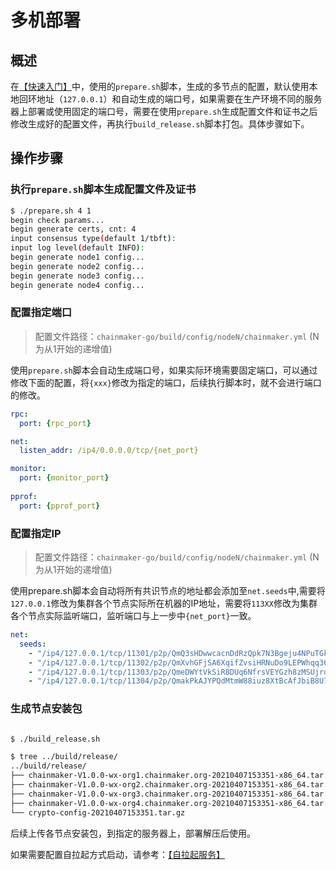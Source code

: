 # 多机部署

## 概述

在[【快速入门】](./docs/tutorial/1、快速入门.md?id=_21-使用脚本搭建)中，使用的`prepare.sh`脚本，生成的多节点的配置，默认使用本地回环地址（`127.0.0.1`）和自动生成的端口号，如果需要在生产环境不同的服务器上部署或使用固定的端口号，需要在使用`prepare.sh`生成配置文件和证书之后修改生成好的配置文件，再执行`build_release.sh`脚本打包。具体步骤如下。

## 操作步骤

### 执行`prepare.sh`脚本生成配置文件及证书

```bash
$ ./prepare.sh 4 1
begin check params...
begin generate certs, cnt: 4
input consensus type(default 1/tbft): 
input log level(default INFO): 
begin generate node1 config...
begin generate node2 config...
begin generate node3 config...
begin generate node4 config...
```

### 配置指定端口

> 配置文件路径：`chainmaker-go/build/config/nodeN/chainmaker.yml` (N为从1开始的递增值)

使用`prepare.sh`脚本会自动生成端口号，如果实际环境需要固定端口，可以通过修改下面的配置，将`{xxx}`修改为指定的端口，后续执行脚本时，就不会进行端口的修改。

```yaml
rpc: 
  port: {rpc_port}

net: 
  listen_addr: /ip4/0.0.0.0/tcp/{net_port}

monitor:
  port: {monitor_port}
     
pprof:
  port: {pprof_port}
```

### 配置指定IP

> 配置文件路径：`chainmaker-go/build/config/nodeN/chainmaker.yml` (N为从1开始的递增值)

使用prepare.sh脚本会自动将所有共识节点的地址都会添加至`net.seeds`中,需要将`127.0.0.1`修改为集群各个节点实际所在机器的IP地址，需要将`113XX`修改为集群各个节点实际监听端口，监听端口与上一步中`{net_port}`一致。

```yaml
net:
  seeds:
    - "/ip4/127.0.0.1/tcp/11301/p2p/QmQ3sHDwwcacnDdRzQpk7N3Bgeju4NPuTGkVYmrk99sQw8"
    - "/ip4/127.0.0.1/tcp/11302/p2p/QmXvhGFjSA6XqifZvsiHRNuDo9LEPWhqq36BSyqZMdmtuq"
    - "/ip4/127.0.0.1/tcp/11303/p2p/QmeDWYtVkSiR8DUq6NfrsVEYGzh8zMSUjro3VnbTagg3nX"
    - "/ip4/127.0.0.1/tcp/11304/p2p/QmakPkAJYPQdMtmW88iuz8XtBcAfJbiB8U7E673q4ribCt"
```

### 生成节点安装包

```bash

$ ./build_release.sh 

$ tree ../build/release/
../build/release/
├── chainmaker-V1.0.0-wx-org1.chainmaker.org-20210407153351-x86_64.tar.gz
├── chainmaker-V1.0.0-wx-org2.chainmaker.org-20210407153351-x86_64.tar.gz
├── chainmaker-V1.0.0-wx-org3.chainmaker.org-20210407153351-x86_64.tar.gz
├── chainmaker-V1.0.0-wx-org4.chainmaker.org-20210407153351-x86_64.tar.gz
└── crypto-config-20210407153351.tar.gz
```

后续上传各节点安装包，到指定的服务器上，部署解压后使用。

如果需要配置自拉起方式启动，请参考：[【自拉起服务】](./docs/operation/3、自拉起服务.md)

